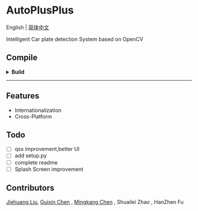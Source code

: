 # AutoPlusPlus

English | [简体中文](./README-zh_CN.md)

Intelligent Car plate detection System based on OpenCV

## Compile

<details>
<summary><strong>Build</strong></summary>
<br />

1. Clone the repository:

```bash
git clone https://github.com/josedelinux/AutoPlusPlus.git
cd AutoPlusPlus
```

2. `make`

```bash
make
```

3. start the program

```
./dist/main/main
```

</details>

---

## Features

* Internationalization
* Cross-Platform

## Todo

* [ ] qss improvement,better UI
* [ ] add setup.py
* [ ] complete readme
* [ ] Splash Screen improvement

## Contributors

[Jiehuang Liu](https://github.com/Cherleng/), [Guixin Chen](https://github.com/josedelinux) ,  [Mingkang  Chen](https://github.com/jarvis618) , Shuailei Zhao ,  HanZhen Fu
